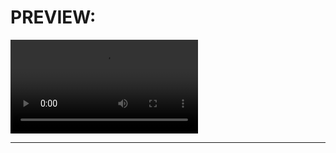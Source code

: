 # PREVIEW:
<video src="../../PREVIEW-CLIPS/002.mp4" controls title="002-EFFECT-PREVIEW"></video>

---